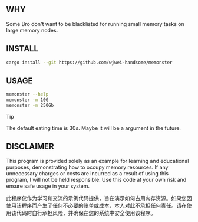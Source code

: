 ## WHY

Some Bro don't want to be blacklisted for running small memory tasks on large memory nodes.

## INSTALL

```bash
cargo install --git https://github.com/wjwei-handsome/memonster
```

## USAGE

```bash
memonster --help
memonster -m 10G
memonster -m 250Gb
```
> [!TIP]
> The default eating time is 30s. Maybe it will be a argument in the future.

## DISCLAIMER

This program is provided solely as an example for learning and educational purposes, demonstrating how to occupy memory resources. If any unnecessary charges or costs are incurred as a result of using this program, I will not be held responsible. Use this code at your own risk and ensure safe usage in your system.

此程序仅作为学习和交流的示例代码提供，旨在演示如何占用内存资源。如果您因使用该程序而产生了任何不必要的账单或成本，本人对此不承担任何责任。请在使用该代码时自行承担风险，并确保在您的系统中安全使用该程序。